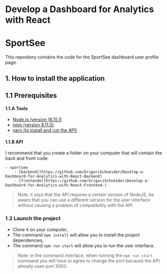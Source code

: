 # Develop a Dashboard for Analytics with React

# SportSee

This repository contains the code for the SportSee dashboard user profile page.

## 1. How to install the application

## 1.1 Prerequisites

#### 1.1.A Tools

- [Node.js (version 16.15.1)](https://nodejs.org/en/)
- [npm (version 8.11.0)](https://www.npmjs.com/)
- [yarn (to install and run the API)](https://yarnpkg.com/)

#### 1.1.B API

I recommend that you create a folder on your computer that will contain the back and front code:

```
- sportsee
    - [backend](https://github.com/GrigoriSchneider/Develop-a-Dashboard-for-Analytics-with-React-Backend)
    - [frontende](https://github.com/GrigoriSchneider/Develop-a-Dashboard-for-Analytics-with-React-Frontend-)
```

> Note: it says that the API requires a certain version of NodeJS, be aware that you can use a different version for the user interface without causing a problem of compatibility with the API.

### 1.2 Launch the project

- Clone it on your computer,
- The command `npm install` will allow you to install the project dependencies,
- The command `npm run start` will allow you to run the user interface.

> Note: in the command interface, when running the `npm run start` command you will have to agree to change the port because the API already uses port 3000.
